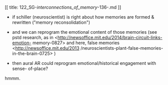 [[
title: 122_SG-_interconnections_of_memory_-136-.md
]]

+ if schiller \(neuroscientist\) is right about how memories are formed &
rewritten \("memory reconsolidation"\)

+ and we can reprogram the emotional content of those memories \(see pstd
research, as in <http://newsoffice.mit.edu/2014/brain-circuit-links-emotion-
memory-0827> and here, false memories <http://newsoffice.mit.edu/2013
/neuroscientists-plant-false-memories-in-the-brain-0725> \)

  

+ then aural AR could reprogram emotional/historical engagement with sense-
of-place?

  

hmmm.
